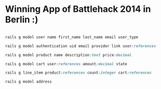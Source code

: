 # Winning App of Battlehack 2014 in Berlin :)




```ruby

rails g model user name first_name last_name email user_type 

rails g model authentication uid email provider link user:references

rails g model product name description:text price:decimal 

rails g model cart user:references amount:decimal state

rails g line_item product:references count:integer cart:references

rails g model address 


```